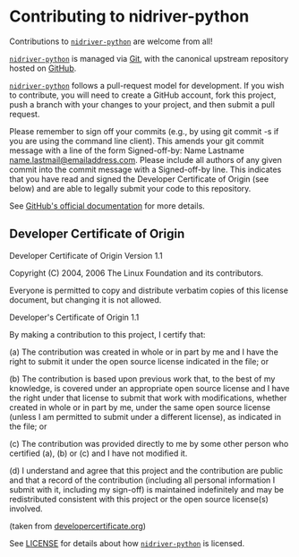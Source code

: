 Contributing to nidriver-python
====================================

Contributions to [`nidriver-python`](https://github.com/Seralfes/nidriver-python-examples) are welcome from all!

[`nidriver-python`](https://github.com/Seralfes/nidriver-python-examples) is managed via [Git](https://git-scm.com/), with the canonical upstream repository hosted on [GitHub](http://developercertificate.org/).

[`nidriver-python`](https://github.com/Seralfes/nidriver-python-examples) follows a pull-request model for development. If you wish to contribute, you will need to create a GitHub account, fork this project, push a branch with your changes to your project, and then submit a pull request.

Please remember to sign off your commits (e.g., by using git commit -s if you are using the command line client). This amends your git commit message with a line of the form Signed-off-by: Name Lastname <name.lastmail@emailaddress.com>. Please include all authors of any given commit into the commit message with a Signed-off-by line. This indicates that you have read and signed the Developer Certificate of Origin (see below) and are able to legally submit your code to this repository.

See [GitHub's official documentation](https://docs.github.com/en/pull-requests/collaborating-with-pull-requests/proposing-changes-to-your-work-with-pull-requests/about-pull-requests) for more details.


Developer Certificate of Origin
-------------------------------------

Developer Certificate of Origin
Version 1.1

Copyright (C) 2004, 2006 The Linux Foundation and its contributors.

Everyone is permitted to copy and distribute verbatim copies of this
license document, but changing it is not allowed.


Developer's Certificate of Origin 1.1

By making a contribution to this project, I certify that:

(a) The contribution was created in whole or in part by me and I
    have the right to submit it under the open source license
    indicated in the file; or

(b) The contribution is based upon previous work that, to the best
    of my knowledge, is covered under an appropriate open source
    license and I have the right under that license to submit that
    work with modifications, whether created in whole or in part
    by me, under the same open source license (unless I am
    permitted to submit under a different license), as indicated
    in the file; or

(c) The contribution was provided directly to me by some other
    person who certified (a), (b) or (c) and I have not modified
    it.

(d) I understand and agree that this project and the contribution
    are public and that a record of the contribution (including all
    personal information I submit with it, including my sign-off) is
    maintained indefinitely and may be redistributed consistent with
    this project or the open source license(s) involved.

(taken from [developercertificate.org](https://developercertificate.org/))

See [LICENSE](https://github.com/Seralfes/nidriver-python-examples/blob/main/LICENSE)
for details about how [`nidriver-python`](https://github.com/Seralfes/nidriver-python-examples) is licensed.
